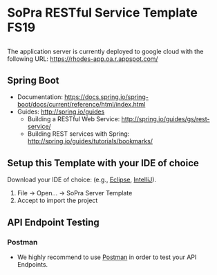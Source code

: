 # SoPra RESTful Service Template FS19

##
The application server is currently deployed to google cloud with the following URL:
https://rhodes-app.oa.r.appspot.com/

## Spring Boot

* Documentation: https://docs.spring.io/spring-boot/docs/current/reference/html/index.html
* Guides: http://spring.io/guides
  * Building a RESTful Web Service: http://spring.io/guides/gs/rest-service/
  * Building REST services with Spring: http://spring.io/guides/tutorials/bookmarks/


## Setup this Template with your IDE of choice

Download your IDE of choice: (e.g., [Eclipse](http://www.eclipse.org/downloads/), [IntelliJ](https://www.jetbrains.com/idea/download/)).

1. File -> Open... -> SoPra Server Template
2. Accept to import the project


## API Endpoint Testing
### Postman

* We highly recommend to use [Postman](https://www.getpostman.com) in order to test your API Endpoints. 
